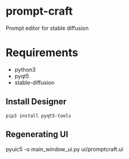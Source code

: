 # prompt-craft
Prompt editor for stable diffusion

# Requirements
 * python3
 * pyqt5
 * stable-diffusion

## Install Designer
    pip3 install pyqt5-tools

## Regenerating UI
pyuic5 -o main_window_ui.py ui/promptcraft.ui


